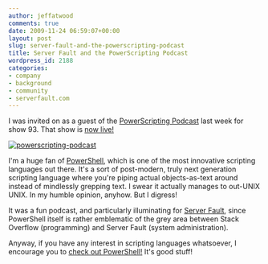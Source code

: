 ```yaml
---
author: jeffatwood
comments: true
date: 2009-11-24 06:59:07+00:00
layout: post
slug: server-fault-and-the-powerscripting-podcast
title: Server Fault and the PowerScripting Podcast
wordpress_id: 2188
categories:
- company
- background
- community
- serverfault.com
---
```



I was invited on as a guest of the [PowerScripting Podcast](http://powerscripting.wordpress.com/) last week for show 93. That show is [now live!](http://powerscripting.wordpress.com/2009/11/22/episode-93-jeff-atwood-tells-us-rock-hard-awesome-will-create-teleportation-and-we-talk-about-serverfault/)



[![powerscripting-podcast](/blog/images/2009-11-24-server-fault-and-the-powerscripting-podcast/powerscripting-podcast.jpg)](http://powerscripting.wordpress.com/2009/11/22/episode-93-jeff-atwood-tells-us-rock-hard-awesome-will-create-teleportation-and-we-talk-about-serverfault/)



I'm a huge fan of [PowerShell](http://en.wikipedia.org/wiki/Windows_PowerShell), which is one of the most innovative scripting languages out there.  It's a sort of post-modern, truly next generation scripting language where you're piping actual objects-as-text around instead of mindlessly grepping text. I swear it actually manages to out-UNIX UNIX. In my humble opinion, anyhow. But I digress!



It was a fun podcast, and particularly illuminating for [Server Fault](http://serverfault.com), since PowerShell itself is rather emblematic of the grey area between Stack Overflow (programming) and Server Fault (system administration).



Anyway, if you have any interest in scripting languages whatsoever, I encourage you to [check out PowerShell!](http://technet.microsoft.com/en-us/scriptcenter/dd742419.aspx) It's good stuff!

